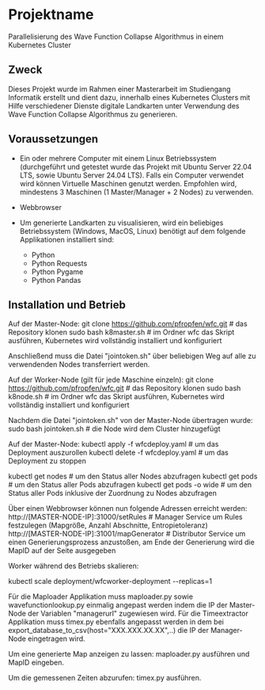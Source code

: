 # Projektname

Parallelisierung des Wave Function Collapse Algorithmus in einem Kubernetes Cluster


## Zweck

Dieses Projekt wurde im Rahmen einer Masterarbeit im Studiengang Informatik erstellt und dient dazu, innerhalb eines
Kubernetes Clusters mit Hilfe verschiedener Dienste digitale Landkarten unter Verwendung des Wave Function Collapse Algorithmus 
zu generieren.


## Voraussetzungen

* Ein oder mehrere Computer mit einem Linux Betriebssystem (durchgeführt und getestet wurde das Projekt mit Ubuntu Server 22.04 LTS,
  sowie Ubuntu Server 24.04 LTS). Falls ein Computer verwendet wird können Virtuelle Maschinen genutzt werden. Empfohlen wird, mindestens
  3 Maschinen (1 Master/Manager + 2 Nodes) zu verwenden.

* Webbrowser

* Um generierte Landkarten zu visualisieren, wird ein beliebiges Betriebssystem (Windows, MacOS, Linux) benötigt auf dem folgende
Applikationen installiert sind:
	- Python
	- Python Requests
	- Python Pygame
	- Python Pandas
	

## Installation und Betrieb

Auf der Master-Node:
git clone https://github.com/pfropfen/wfc.git  # das Repository klonen
sudo bash k8master.sh                          # im Ordner wfc das Skript ausführen, Kubernetes wird vollständig installiert und konfiguriert

Anschließend muss die Datei "jointoken.sh" über beliebigen Weg auf alle zu verwendenden Nodes transferriert werden.


Auf der Worker-Node (gilt für jede Maschine einzeln):
git clone https://github.com/pfropfen/wfc.git  # das Repository klonen
sudo bash k8node.sh							   # im Ordner wfc das Skript ausführen, Kubernetes wird vollständig installiert und konfiguriert

Nachdem die Datei "jointoken.sh" von der Master-Node übertragen wurde:
sudo bash jointoken.sh                         # die Node wird dem Cluster hinzugefügt


Auf der Master-Node:
kubectl apply -f wfcdeploy.yaml				   # um das Deployment auszurollen
kubectl delete -f wfcdeploy.yaml			   # um das Deployment zu stoppen

kubectl get nodes                              # um den Status aller Nodes abzufragen
kubectl get pods                               # um den Status aller Pods abzufragen
kubectl get pods -o wide 					   # um den Status aller Pods inklusive der Zuordnung zu Nodes abzufragen


Über einen Webbrowser können nun folgende Adressen erreicht werden:
http://[MASTER-NODE-IP]:31000/setRules         # Manager Service um Rules festzulegen (Mapgröße, Anzahl Abschnitte, Entropietoleranz)
http://[MASTER-NODE-IP]:31001/mapGenerator     # Distributor Service um einen Generierungsprozess anzustoßen, am Ende der Generierung wird die MapID auf der Seite ausgegeben


Worker während des Betriebs skalieren:

kubectl scale deployment/wfcworker-deployment --replicas=1


Für die Maploader Applikation muss maploader.py sowie wavefunctionlookup.py einmalig angepast werden indem die IP der Master-Node der Variablen "managerurl" zugewiesen wird.
Für die Timeextractor Applikation muss timex.py ebenfalls angepasst werden in dem bei export_database_to_csv(host="XXX.XXX.XX.XX",..) die IP der Manager-Node eingetragen wird.  
 
Um eine generierte Map anzeigen zu lassen:
maploader.py ausführen und MapID eingeben.

Um die gemessenen Zeiten abzurufen:
timex.py ausführen.


